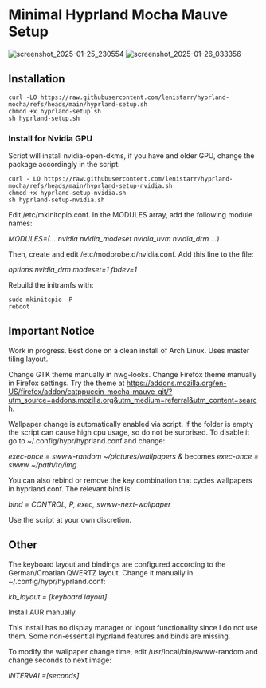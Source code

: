 # Minimal Hyprland Mocha Mauve Setup
![screenshot_2025-01-25_230554](https://github.com/user-attachments/assets/5795174c-0954-41e8-839e-b3b48ff0d6bb) ![screenshot_2025-01-26_033356](https://github.com/user-attachments/assets/5b9003d1-9b0d-424a-a77e-90400656f4f2)

## Installation
```
curl -LO https://raw.githubusercontent.com/lenistarr/hyprland-mocha/refs/heads/main/hyprland-setup.sh
chmod +x hyprland-setup.sh
sh hyprland-setup.sh
```
### Install for Nvidia GPU
Script will install nvidia-open-dkms, if you have and older GPU, change the package accordingly in the script. 
```
curl - LO https://raw.githubusercontent.com/lenistarr/hyprland-mocha/refs/heads/main/hyprland-setup-nvidia.sh
chmod +x hyprland-setup-nvidia.sh
sh hyprland-setup-nvidia.sh
```
Edit /etc/mkinitcpio.conf. In the MODULES array, add the following module names: 

<i>MODULES=(... nvidia nvidia_modeset nvidia_uvm nvidia_drm ...)</i>

Then, create and edit /etc/modprobe.d/nvidia.conf. Add this line to the file: 

<i>options nvidia_drm modeset=1 fbdev=1</i>

Rebuild the initramfs with: 
```
sudo mkinitcpio -P
reboot
```

## Important Notice
Work in progress. Best done on a clean install of Arch Linux. Uses master tiling layout. 

Change GTK theme manually in nwg-looks. Change Firefox theme manually in Firefox settings. Try the theme at https://addons.mozilla.org/en-US/firefox/addon/catppuccin-mocha-mauve-git/?utm_source=addons.mozilla.org&utm_medium=referral&utm_content=search.

Wallpaper change is automatically enabled via script. If the folder is empty the script can cause high cpu usage, so do not be surprised. To disable it go to ~/.config/hypr/hyprland.conf and change:

<i>exec-once = swww-random ~/pictures/wallpapers &</i> becomes <i>exec-once = swww ~/path/to/img</i>

You can also rebind or remove the key combination that cycles wallpapers in hyprland.conf. The relevant bind is:

<i>bind = CONTROL,         P,          exec,                   swww-next-wallpaper</i>

Use the script at your own discretion.

## Other 
The keyboard layout and bindings are configured according to the German/Croatian QWERTZ layout. Change it manually in ~/.config/hypr/hyprland.conf:

<i>kb_layout = [keyboard layout]</i>

Install AUR manually.

This install has no display manager or logout functionality since I do not use them. Some non-essential hyprland features and binds are missing. 

To modify the wallpaper change time,  edit /usr/local/bin/swww-random and change seconds to next image:

<i>INTERVAL=[seconds]</i>
